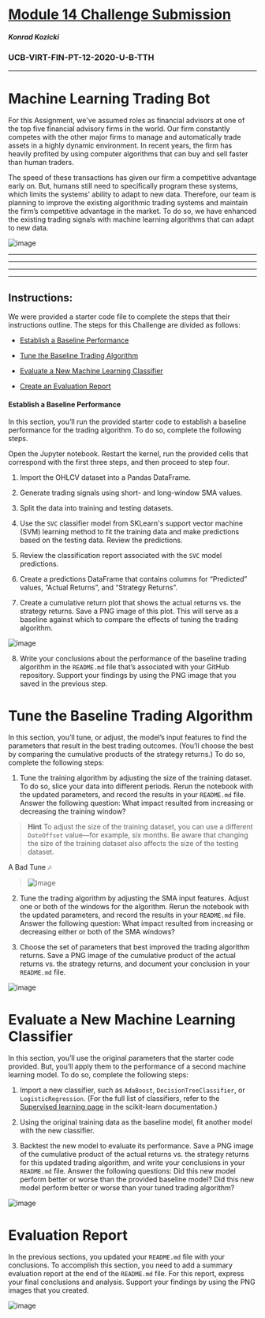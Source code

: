 # [Module 14 Challenge Submission](https://github.com/sfkonrad/M14_Challenge_Submission/blob/main/M14_Challenge_Submission/M14_Challenge_KonradK_machine_learning_trading_bot.ipynb)

##### Konrad Kozicki
### UCB-VIRT-FIN-PT-12-2020-U-B-TTH
---

# Machine Learning Trading Bot

For this Assignment, we've assumed roles as financial advisors at one of the top five financial advisory firms in the world. Our firm constantly competes with the other major firms to manage and automatically trade assets in a highly dynamic environment. In recent years, the firm has heavily profited by using computer algorithms that can buy and sell faster than human traders.

The speed of these transactions has given our firm a competitive advantage early on. But, humans still need to specifically program these systems, which limits the systems' ability to adapt to new data. Therefore, our team is planning to improve the existing algorithmic trading systems and maintain the firm’s competitive advantage in the market. To do so, we have enhanced the existing trading signals with machine learning algorithms that can adapt to new data.

![image](https://github.com/sfkonrad/M14_Challenge_Submission/blob/main/M14_Challenge_Submission/Documentation/Images_14/plt_ALL_vs_Actual_Returns.png?raw=true)

---
---
---
---

## Instructions:

We were provided a starter code file to complete the steps that their instructions outline. The steps for this Challenge are divided as follows:

* [Establish a Baseline Performance](https://github.com/sfkonrad/M14_Challenge_Submission#establish-a-baseline-performance)

* [Tune the Baseline Trading Algorithm](https://github.com/sfkonrad/M14_Challenge_Submission/blob/main/README.md#tune-the-baseline-trading-algorithm)

* [Evaluate a New Machine Learning Classifier](https://github.com/sfkonrad/M14_Challenge_Submission/blob/main/README.md#evaluate-a-new-machine-learning-classifier)

* [Create an Evaluation Report](https://github.com/sfkonrad/M14_Challenge_Submission/blob/main/README.md#create-an-evaluation-report)

#### Establish a Baseline Performance

In this section, you’ll run the provided starter code to establish a baseline performance for the trading algorithm. To do so, complete the following steps.

Open the Jupyter notebook. Restart the kernel, run the provided cells that correspond with the first three steps, and then proceed to step four. 

1. Import the OHLCV dataset into a Pandas DataFrame.

2. Generate trading signals using short- and long-window SMA values. 

3. Split the data into training and testing datasets.

4. Use the `SVC` classifier model from SKLearn's support vector machine (SVM) learning method to fit the training data and make predictions based on the testing data. Review the predictions.

5. Review the classification report associated with the `SVC` model predictions. 

6. Create a predictions DataFrame that contains columns for “Predicted” values, “Actual Returns”, and “Strategy Returns”.

7. Create a cumulative return plot that shows the actual returns vs. the strategy returns. Save a PNG image of this plot. This will serve as a baseline against which to compare the effects of tuning the trading algorithm.

![image](https://github.com/sfkonrad/M14_Challenge_Submission/blob/main/M14_Challenge_Submission/Documentation/Images_14/plt_SVM1_vs_Actual_Returns.png?raw=true)


8. Write your conclusions about the performance of the baseline trading algorithm in the `README.md` file that’s associated with your GitHub repository. Support your findings by using the PNG image that you saved in the previous step.

# Tune the Baseline Trading Algorithm

In this section, you’ll tune, or adjust, the model’s input features to find the parameters that result in the best trading outcomes. (You’ll choose the best by comparing the cumulative products of the strategy returns.) To do so, complete the following steps:


1. Tune the training algorithm by adjusting the size of the training dataset. To do so, slice your data into different periods. Rerun the notebook with the updated parameters, and record the results in your `README.md` file. Answer the following question: What impact resulted from increasing or decreasing the training window?

> **Hint** To adjust the size of the training dataset, you can use a different `DateOffset` value&mdash;for example, six months. Be aware that changing the size of the training dataset also affects the size of the testing dataset.

A Bad Tune 🎶
> ![image](https://github.com/sfkonrad/M14_Challenge_Submission/blob/main/M14_Challenge_Submission/Documentation/Images_14/plt_SVM_Bad_Tune_Returns.png?raw=true)

2. Tune the trading algorithm by adjusting the SMA input features. Adjust one or both of the windows for the algorithm. Rerun the notebook with the updated parameters, and record the results in your `README.md` file. Answer the following question: What impact resulted from increasing or decreasing either or both of the SMA windows?

3. Choose the set of parameters that best improved the trading algorithm returns. Save a PNG image of the cumulative product of the actual returns vs. the strategy returns, and document your conclusion in your `README.md` file.

![image](https://github.com/sfkonrad/M14_Challenge_Submission/blob/main/M14_Challenge_Submission/Documentation/Images_14/plt_2SVM_vs_Actual_Returns.png?raw=true)

# Evaluate a New Machine Learning Classifier

In this section, you’ll use the original parameters that the starter code provided. But, you’ll apply them to the performance of a second machine learning model. To do so, complete the following steps:

1. Import a new classifier, such as `AdaBoost`, `DecisionTreeClassifier`, or `LogisticRegression`. (For the full list of classifiers, refer to the [Supervised learning page](https://scikit-learn.org/stable/supervised_learning.html) in the scikit-learn documentation.)

2. Using the original training data as the baseline model, fit another model with the new classifier.

3. Backtest the new model to evaluate its performance. Save a PNG image of the cumulative product of the actual returns vs. the strategy returns for this updated trading algorithm, and write your conclusions in your `README.md` file. Answer the following questions: Did this new model perform better or worse than the provided baseline model? Did this new model perform better or worse than your tuned trading algorithm?

![image](https://github.com/sfkonrad/M14_Challenge_Submission/blob/main/M14_Challenge_Submission/Documentation/Images_14/plt_LR_vs_Actual_Returns.png?raw=true)



# Evaluation Report

In the previous sections, you updated your `README.md` file with your conclusions. To accomplish this section, you need to add a summary evaluation report at the end of the `README.md` file. For this report, express your final conclusions and analysis. Support your findings by using the PNG images that you created.

![image](https://github.com/sfkonrad/M14_Challenge_Submission/blob/main/M14_Challenge_Submission/Documentation/Images_14/plt_ALL_vs_Actual_Returns.png?raw=true)





